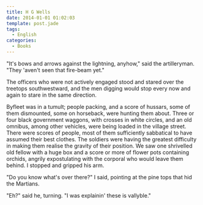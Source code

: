 ```yaml
---
title: H G Wells
date: 2014-01-01 01:02:03
template: post.jade
tags:
  - English
categories:
  - Books
---
```


"It's bows and arrows against the lightning, anyhow," said the artilleryman.  "They 'aven't seen that fire-beam yet."

<!--more-->

The officers who were not actively engaged stood and stared over the treetops southwestward, and the men digging would stop every now and again to stare in the same direction.

Byfleet was in a tumult; people packing, and a score of hussars, some of them dismounted, some on horseback, were hunting them about. Three or four black government waggons, with crosses in white circles, and an old omnibus, among other vehicles, were being loaded in the village street.  There were scores of people, most of them sufficiently sabbatical to have assumed their best clothes.  The soldiers were having the greatest difficulty in making them realise the gravity of their position.  We saw one shrivelled old fellow with a huge box and a score or more of flower pots containing orchids, angrily expostulating with the corporal who would leave them behind. I stopped and gripped his arm.

"Do you know what's over there?" I said, pointing at the pine tops that hid the Martians.

"Eh?" said he, turning.  "I was explainin' these is vallyble."